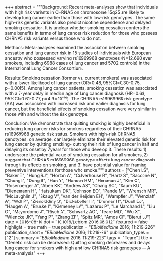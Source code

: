 +++
abstract = """Background: Recent meta-analyses show that individuals with high risk variants in CHRNA5 on chromosome 15q25 are likely to develop lung cancer earlier than those with low-risk genotypes. The same high-risk genetic variants also predict nicotine dependence and delayed smoking cessation. It is unclear whether smoking cessation confers the same benefits in terms of lung cancer risk reduction for those who possess CHRNA5 risk variants versus those who do not.

Methods: Meta-analyses examined the association between smoking cessation and lung cancer risk in 15 studies of individuals with European ancestry who possessed varying rs16969968 genotypes (N=12,690 ever smokers, including 6988 cases of lung cancer and 5702 controls) in the International Lung Cancer Consortium.

Results: Smoking cessation (former vs. current smokers) was associated with a lower likelihood of lung cancer (OR=0.48, 95%CI=0.30-0.75, p=0.0015). Among lung cancer patients, smoking cessation was associated with a 7-year delay in median age of lung cancer diagnosis (HR=0.68, 95%CI=0.61-0.77, p=4.9∗10⁻¹⁰). The CHRNA5 rs16969968 risk genotype (AA) was associated with increased risk and earlier diagnosis for lung cancer, but the beneficial effects of smoking cessation were very similar in those with and without the risk genotype.

Conclusion: We demonstrate that quitting smoking is highly beneficial in reducing lung cancer risks for smokers regardless of their CHRNA5 rs16969968 genetic risk status. Smokers with high-risk CHRNA5 genotypes, on average, can largely eliminate their elevated genetic risk for lung cancer by quitting smoking- cutting their risk of lung cancer in half and delaying its onset by 7years for those who develop it. These results: 1) underscore the potential value of smoking cessation for all smokers, 2) suggest that CHRNA5 rs16969968 genotype affects lung cancer diagnosis through its effects on smoking, and 3) have potential value for framing preventive interventions for those who smoke."""
authors = ["Chen LS", "Baker T", "Hung RJ", "Horton A", "Culverhouse R", "Hartz S", "Saccone N", "Cheng I", "Deng B", "Han Y", "Hansen HM", "Horsman J", "Kim C", "Rosenberger A", "Aben KK", "Andrew AS", "Chang SC", "Saum KU", "Dienemann H", "Hatsukami DK", "Johnson EO", "Pande M", "Wrensch MR", "McLaughlin J", "Skaug V", "van der Heijden EH", "Wampfler J", "Wenzlaff A", "Woll P", "Zienolddiny S", "Bickeboller H", "Brenner H", "Duell EJ", "Haugen A", "Bruske I", "Kiemeney LA", "Lazarus P", "Le Marchand L", "Liu G", "Mayordomo J", "Risch A", "Schwartz AG", "Teare MD", "Wu X", "Wiencke JK", "Yang P", "Zhang ZF", "Spitz MR", "Amos CI", "Bierut LJ"]
date = 2016-08-10
doi = "10.1016/j.ebiom.2016.08.012"
featured = false
highlight = true
math = true
publication = "*EBioMedicine* 2016; 11:219-226"
publication_short = "*EBioMedicine* 2016; 11:219-26"
publication_types = ["2"]
summary = "*EBioMedicine* 2016; 11:219-226"
tags = ["Teare"]
title = "Genetic risk can be decreased: Quitting smoking decreases and delays lung cancer for smokers with high and low CHRNA5 risk genotypes — A meta-analysis"
+++

